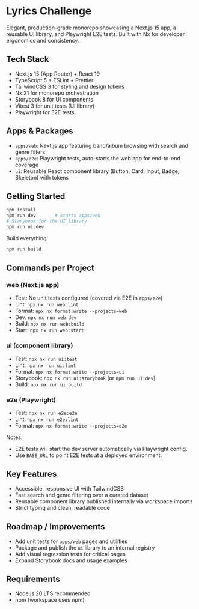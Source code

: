 # Lyrics Challenge

Elegant, production-grade monorepo showcasing a Next.js 15 app, a reusable UI library, and Playwright E2E tests. Built with Nx for developer ergonomics and consistency.

## Tech Stack

- Next.js 15 (App Router) + React 19
- TypeScript 5 + ESLint + Prettier
- TailwindCSS 3 for styling and design tokens
- Nx 21 for monorepo orchestration
- Storybook 8 for UI components
- Vitest 3 for unit tests (UI library)
- Playwright for E2E tests

## Apps & Packages

- `apps/web`: Next.js app featuring band/album browsing with search and genre filters
- `apps/e2e`: Playwright tests, auto-starts the web app for end-to-end coverage
- `ui`: Reusable React component library (Button, Card, Input, Badge, Skeleton) with tokens

## Getting Started

```sh
npm install
npm run dev       # starts apps/web
# Storybook for the UI library
npm run ui:dev
```

Build everything:

```sh
npm run build
```

## Commands per Project

### web (Next.js app)

- Test: No unit tests configured (covered via E2E in `apps/e2e`)
- Lint: `npx nx run web:lint`
- Format: `npx nx format:write --projects=web`
- Dev: `npx nx run web:dev`
- Build: `npx nx run web:build`
- Start: `npx nx run web:start`

### ui (component library)

- Test: `npx nx run ui:test`
- Lint: `npx nx run ui:lint`
- Format: `npx nx format:write --projects=ui`
- Storybook: `npx nx run ui:storybook` (or `npm run ui:dev`)
- Build: `npx nx run ui:build`

### e2e (Playwright)

- Test: `npx nx run e2e:e2e`
- Lint: `npx nx run e2e:lint`
- Format: `npx nx format:write --projects=e2e`

Notes:
- E2E tests will start the dev server automatically via Playwright config.
- Use `BASE_URL` to point E2E tests at a deployed environment.

## Key Features

- Accessible, responsive UI with TailwindCSS
- Fast search and genre filtering over a curated dataset
- Reusable component library published internally via workspace imports
- Strict typing and clean, readable code

## Roadmap / Improvements

- Add unit tests for `apps/web` pages and utilities
- Package and publish the `ui` library to an internal registry
- Add visual regression tests for critical pages
- Expand Storybook docs and usage examples

## Requirements

- Node.js 20 LTS recommended
- npm (workspace uses npm)


